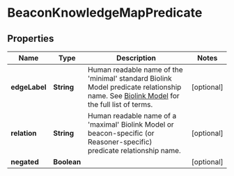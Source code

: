 
# BeaconKnowledgeMapPredicate

## Properties
Name | Type | Description | Notes
------------ | ------------- | ------------- | -------------
**edgeLabel** | **String** | Human readable name of the &#39;minimal&#39; standard Biolink Model predicate relationship name.   See [Biolink Model](https://biolink.github.io/biolink-model)  for the full list of terms.  |  [optional]
**relation** | **String** | Human readable name of a &#39;maximal&#39; Biolink Model or beacon-specific (or Reasoner-specific) predicate relationship name.  |  [optional]
**negated** | **Boolean** |  |  [optional]



